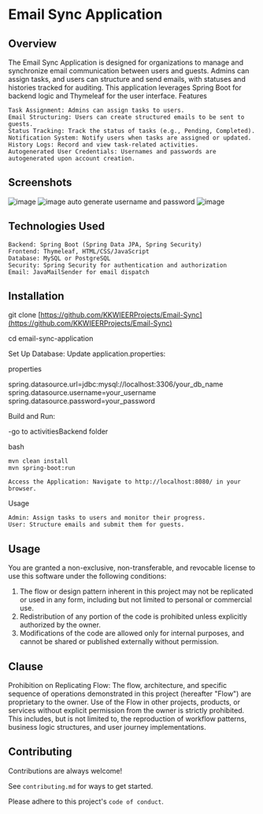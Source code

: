 # Email Sync Application
## Overview

The Email Sync Application is designed for organizations to manage and synchronize email communication between users and guests. Admins can assign tasks, and users can structure and send emails, with statuses and histories tracked for auditing. This application leverages Spring Boot for backend logic and Thymeleaf for the user interface.
Features

    Task Assignment: Admins can assign tasks to users.
    Email Structuring: Users can create structured emails to be sent to guests.
    Status Tracking: Track the status of tasks (e.g., Pending, Completed).
    Notification System: Notify users when tasks are assigned or updated.
    History Logs: Record and view task-related activities.
    Autogenerated User Credentials: Usernames and passwords are autogenerated upon account creation.

## Screenshots

![image](https://github.com/user-attachments/assets/7b8cf3d4-64f3-40b7-bea5-272ec739dfbc)
![image](https://github.com/user-attachments/assets/55aff060-d830-474b-b8c1-810ed4c6bca5)
auto generate username and password
![image](https://github.com/user-attachments/assets/2dfc88d7-dba2-413f-b15d-c2cd5f93c244)


## Technologies Used

    Backend: Spring Boot (Spring Data JPA, Spring Security)
    Frontend: Thymeleaf, HTML/CSS/JavaScript
    Database: MySQL or PostgreSQL
    Security: Spring Security for authentication and authorization
    Email: JavaMailSender for email dispatch

## Installation

    
git clone [https://github.com/KKWIEERProjects/Email-Sync](https://github.com/KKWIEERProjects/Email-Sync)

cd email-sync-application

Set Up Database: Update application.properties:

properties

spring.datasource.url=jdbc:mysql://localhost:3306/your_db_name
spring.datasource.username=your_username
spring.datasource.password=your_password

Build and Run:

-go to activitiesBackend folder

bash

    mvn clean install
    mvn spring-boot:run

    Access the Application: Navigate to http://localhost:8080/ in your browser.



Usage

    Admin: Assign tasks to users and monitor their progress.
    User: Structure emails and submit them for guests.




## Usage 

You are granted a non-exclusive, non-transferable, and revocable license to use this software under the following conditions:
1. The flow or design pattern inherent in this project may not be replicated or used in any form, including but not limited to personal or commercial use.
2. Redistribution of any portion of the code is prohibited unless explicitly authorized by the owner.
3. Modifications of the code are allowed only for internal purposes, and cannot be shared or published externally without permission.

## Clause

Prohibition on Replicating Flow: The flow, architecture, and specific sequence of operations demonstrated in this project (hereafter "Flow") are proprietary to the owner. Use of the Flow in other projects, products, or services without explicit permission from the owner is strictly prohibited. This includes, but is not limited to, the reproduction of workflow patterns, business logic structures, and user journey implementations.

## Contributing

Contributions are always welcome!

See `contributing.md` for ways to get started.

Please adhere to this project's `code of conduct`.

